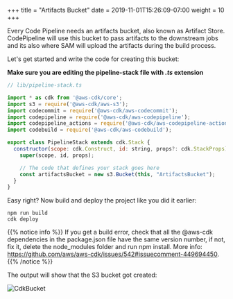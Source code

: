 +++
title = "Artifacts Bucket"
date = 2019-11-01T15:26:09-07:00
weight = 10
+++

Every Code Pipeline needs an artifacts bucket, also known as Artifact Store. CodePipeline will use this bucket to pass artifacts to the downstream jobs and its also where SAM will upload the artifacts during the build process. 

Let's get started and write the code for creating this bucket:

**Make sure you are editing the pipeline-stack file with _.ts_ extension**

```js
// lib/pipeline-stack.ts

import * as cdk from '@aws-cdk/core';
import s3 = require('@aws-cdk/aws-s3');
import codecommit = require('@aws-cdk/aws-codecommit');
import codepipeline = require('@aws-cdk/aws-codepipeline');
import codepipeline_actions = require('@aws-cdk/aws-codepipeline-actions');
import codebuild = require('@aws-cdk/aws-codebuild');

export class PipelineStack extends cdk.Stack {
  constructor(scope: cdk.Construct, id: string, props?: cdk.StackProps) {
    super(scope, id, props);

    // The code that defines your stack goes here
    const artifactsBucket = new s3.Bucket(this, "ArtifactsBucket");
  }
}
```

Easy right? Now build and deploy the project like you did it earlier: 

```
npm run build
cdk deploy
```

{{% notice info %}}
If you get a build error, check that all the @aws-cdk dependencies in the package.json file have the same version number, if not, fix it, delete the node_modules folder and run npm install. More info: https://github.com/aws/aws-cdk/issues/542#issuecomment-449694450.
{{% /notice %}}

The output will show that the S3 bucket got created:

![CdkBucket](/images/chapter4/screenshot-cdk-s3-bucket.png)